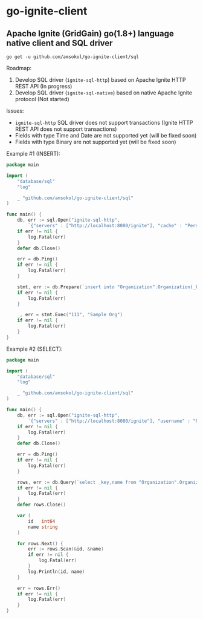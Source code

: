 # go-ignite-client
## Apache Ignite (GridGain) go(1.8+) language native client and SQL driver
```
go get -u github.com/amsokol/go-ignite-client/sql
```

Roadmap:
1. Develop SQL driver (`ignite-sql-http`) based on Apache Ignite HTTP REST API (In progress)
2. Develop SQL driver (`ignite-sql-native`) based on native Apache Ignite protocol (Not started)

Issues:
- `ignite-sql-http` SQL driver does not support transactions (Ignite HTTP REST API does not support transactions)
- Fields with type Time and Date are not supported yet (will be fixed soon)
- Fields with type Binary are not supported yet (will be fixed soon)

Example #1 (INSERT):
```go
package main

import (
	"database/sql"
	"log"

	_ "github.com/amsokol/go-ignite-client/sql"
)

func main() {
	db, err := sql.Open("ignite-sql-http",
		`{"servers" : ["http://localhost:8080/ignite"], "cache" : "Person"}`)
	if err != nil {
		log.Fatal(err)
	}
	defer db.Close()

	err = db.Ping()
	if err != nil {
		log.Fatal(err)
	}

	stmt, err := db.Prepare(`insert into "Organization".Organization(_key, name) values(?, ?)`)
	if err != nil {
		log.Fatal(err)
	}

	_, err = stmt.Exec("111", "Sample Org")
	if err != nil {
		log.Fatal(err)
	}
}
```

Example #2 (SELECT):
```go
package main

import (
	"database/sql"
	"log"

	_ "github.com/amsokol/go-ignite-client/sql"
)

func main() {
	db, err := sql.Open("ignite-sql-http",
		`{"servers" : ["http://localhost:8080/ignite"], "username" : "Peter", "password" : "myPassw0rd", "cache" : "Person", "pageSize" : 10}`)
	if err != nil {
		log.Fatal(err)
	}
	defer db.Close()

	err = db.Ping()
	if err != nil {
		log.Fatal(err)
	}

	rows, err := db.Query(`select _key,name from "Organization".Organization`)
	if err != nil {
		log.Fatal(err)
	}
	defer rows.Close()

	var (
		id   int64
		name string
	)

	for rows.Next() {
		err := rows.Scan(&id, &name)
		if err != nil {
			log.Fatal(err)
		}
		log.Println(id, name)
	}

	err = rows.Err()
	if err != nil {
		log.Fatal(err)
	}
}
```
